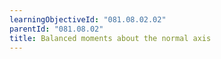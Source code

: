 ```yaml
---
learningObjectiveId: "081.08.02.02"
parentId: "081.08.02"
title: Balanced moments about the normal axis
---
```

